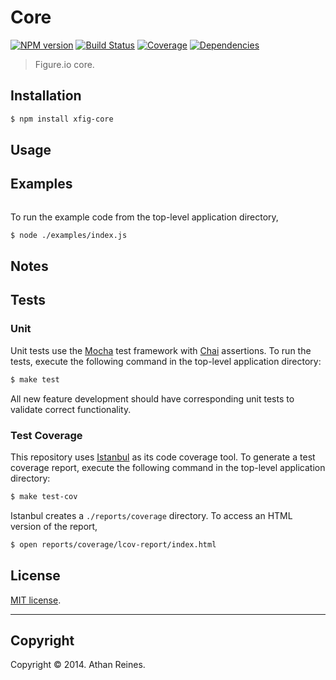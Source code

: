 Core
=====
[![NPM version][npm-image]][npm-url] [![Build Status][travis-image]][travis-url] [![Coverage][coveralls-image]][coveralls-url] [![Dependencies][dependencies-image]][dependencies-url]

> Figure.io core.



## Installation

``` bash
$ npm install xfig-core
```

## Usage



## Examples

``` javascript

```

To run the example code from the top-level application directory,

``` bash
$ node ./examples/index.js
```


## Notes




## Tests

### Unit

Unit tests use the [Mocha](http://mochajs.org/) test framework with [Chai](http://chaijs.com) assertions. To run the tests, execute the following command in the top-level application directory:

``` bash
$ make test
```

All new feature development should have corresponding unit tests to validate correct functionality.


### Test Coverage

This repository uses [Istanbul](https://github.com/gotwarlost/istanbul) as its code coverage tool. To generate a test coverage report, execute the following command in the top-level application directory:

``` bash
$ make test-cov
```

Istanbul creates a `./reports/coverage` directory. To access an HTML version of the report,

``` bash
$ open reports/coverage/lcov-report/index.html
```


## License

[MIT license](http://opensource.org/licenses/MIT). 


---
## Copyright

Copyright &copy; 2014. Athan Reines.



[npm-image]: http://img.shields.io/npm/v/xfig-core.svg
[npm-url]: https://npmjs.org/package/xfig-core

[travis-image]: http://img.shields.io/travis/figure-io/core/master.svg
[travis-url]: https://travis-ci.org/figure-io/core

[coveralls-image]: https://img.shields.io/coveralls/figure-io/core/master.svg
[coveralls-url]: https://coveralls.io/r/figure-io/core?branch=master

[dependencies-image]: http://img.shields.io/david/figure-io/core.svg
[dependencies-url]: https://david-dm.org/figure-io/core

[dev-dependencies-image]: http://img.shields.io/david/dev/figure-io/core.svg
[dev-dependencies-url]: https://david-dm.org/dev/figure-io/core

[github-issues-image]: http://img.shields.io/github/issues/figure-io/core.svg
[github-issues-url]: https://github.com/figure-io/core/issues
